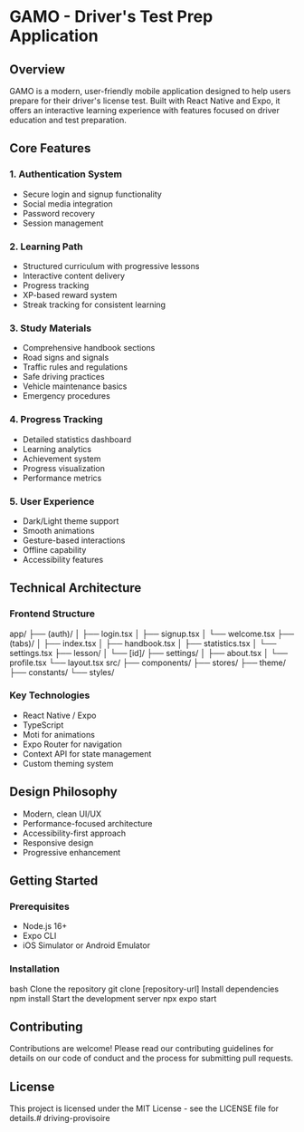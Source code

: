 # GAMO - Driver's Test Prep Application

## Overview
GAMO is a modern, user-friendly mobile application designed to help users prepare for their driver's license test. Built with React Native and Expo, it offers an interactive learning experience with features focused on driver education and test preparation.

## Core Features

### 1. Authentication System
- Secure login and signup functionality
- Social media integration
- Password recovery
- Session management

### 2. Learning Path
- Structured curriculum with progressive lessons
- Interactive content delivery
- Progress tracking
- XP-based reward system
- Streak tracking for consistent learning

### 3. Study Materials
- Comprehensive handbook sections
- Road signs and signals
- Traffic rules and regulations
- Safe driving practices
- Vehicle maintenance basics
- Emergency procedures

### 4. Progress Tracking
- Detailed statistics dashboard
- Learning analytics
- Achievement system
- Progress visualization
- Performance metrics

### 5. User Experience
- Dark/Light theme support
- Smooth animations
- Gesture-based interactions
- Offline capability
- Accessibility features

## Technical Architecture

### Frontend Structure

app/
├── (auth)/
│ ├── login.tsx
│ ├── signup.tsx
│ └── welcome.tsx
├── (tabs)/
│ ├── index.tsx
│ ├── handbook.tsx
│ ├── statistics.tsx
│ └── settings.tsx
├── lesson/
│ └── [id]/
├── settings/
│ ├── about.tsx
│ └── profile.tsx
└── layout.tsx
src/
├── components/
├── stores/
├── theme/
├── constants/
└── styles/


### Key Technologies
- React Native / Expo
- TypeScript
- Moti for animations
- Expo Router for navigation
- Context API for state management
- Custom theming system

## Design Philosophy
- Modern, clean UI/UX
- Performance-focused architecture
- Accessibility-first approach
- Responsive design
- Progressive enhancement

## Getting Started

### Prerequisites
- Node.js 16+
- Expo CLI
- iOS Simulator or Android Emulator

### Installation

bash
Clone the repository
git clone [repository-url]
Install dependencies
npm install
Start the development server
npx expo start


## Contributing
Contributions are welcome! Please read our contributing guidelines for details on our code of conduct and the process for submitting pull requests.

## License
This project is licensed under the MIT License - see the LICENSE file for details.# driving-provisoire
